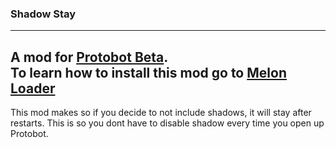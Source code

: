 ### Shadow Stay
----
A mod for [Protobot Beta](https://protobot.web.app/). <br/>
To learn how to install this mod go to [Melon Loader](https://melonwiki.xyz/#/)
---
This mod makes so if you decide to not include shadows, it will stay after restarts. This is so you dont have to disable shadow every time you open up Protobot.
